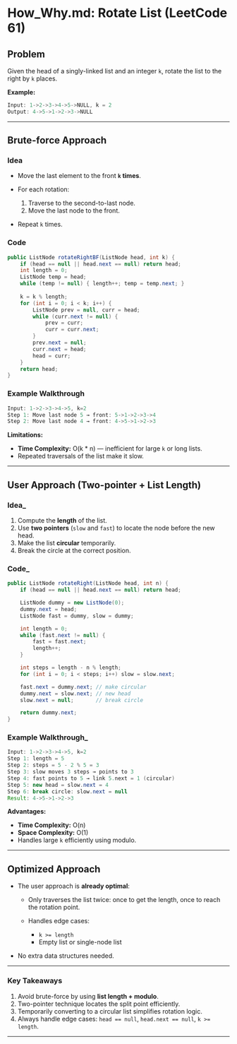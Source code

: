 # How\_Why.md: Rotate List (LeetCode 61)

## Problem

Given the head of a singly-linked list and an integer `k`, rotate the list to the right by `k` places.

**Example:**

```java
Input: 1->2->3->4->5->NULL, k = 2
Output: 4->5->1->2->3->NULL
```

---

## Brute-force Approach

### Idea

* Move the last element to the front **`k` times**.
* For each rotation:

  1. Traverse to the second-to-last node.
  2. Move the last node to the front.
* Repeat `k` times.

### Code

```java
public ListNode rotateRightBF(ListNode head, int k) {
    if (head == null || head.next == null) return head;
    int length = 0;
    ListNode temp = head;
    while (temp != null) { length++; temp = temp.next; }
    
    k = k % length;
    for (int i = 0; i < k; i++) {
        ListNode prev = null, curr = head;
        while (curr.next != null) {
            prev = curr;
            curr = curr.next;
        }
        prev.next = null;
        curr.next = head;
        head = curr;
    }
    return head;
}
```

### Example Walkthrough

```java
Input: 1->2->3->4->5, k=2
Step 1: Move last node 5 → front: 5->1->2->3->4
Step 2: Move last node 4 → front: 4->5->1->2->3
```

**Limitations:**

* **Time Complexity:** O(k \* n) — inefficient for large `k` or long lists.
* Repeated traversals of the list make it slow.

---

## User Approach (Two-pointer + List Length)

### Idea_

1. Compute the **length** of the list.
2. Use **two pointers** (`slow` and `fast`) to locate the node before the new head.
3. Make the list **circular** temporarily.
4. Break the circle at the correct position.

### Code_

```java
public ListNode rotateRight(ListNode head, int n) {
    if (head == null || head.next == null) return head;

    ListNode dummy = new ListNode(0);
    dummy.next = head;
    ListNode fast = dummy, slow = dummy;

    int length = 0;
    while (fast.next != null) { 
        fast = fast.next; 
        length++; 
    }

    int steps = length - n % length;
    for (int i = 0; i < steps; i++) slow = slow.next;

    fast.next = dummy.next; // make circular
    dummy.next = slow.next; // new head
    slow.next = null;       // break circle

    return dummy.next;
}
```

### Example Walkthrough_

```java
Input: 1->2->3->4->5, k=2
Step 1: length = 5
Step 2: steps = 5 - 2 % 5 = 3
Step 3: slow moves 3 steps → points to 3
Step 4: fast points to 5 → link 5.next = 1 (circular)
Step 5: new head = slow.next = 4
Step 6: break circle: slow.next = null
Result: 4->5->1->2->3
```

**Advantages:**

* **Time Complexity:** O(n)
* **Space Complexity:** O(1)
* Handles large `k` efficiently using modulo.

---

## Optimized Approach

* The user approach is **already optimal**:

  * Only traverses the list twice: once to get the length, once to reach the rotation point.
  * Handles edge cases:

    * `k >= length`
    * Empty list or single-node list
* No extra data structures needed.

---

### Key Takeaways

1. Avoid brute-force by using **list length + modulo**.
2. Two-pointer technique locates the split point efficiently.
3. Temporarily converting to a circular list simplifies rotation logic.
4. Always handle edge cases: `head == null`, `head.next == null`, `k >= length`.

---
